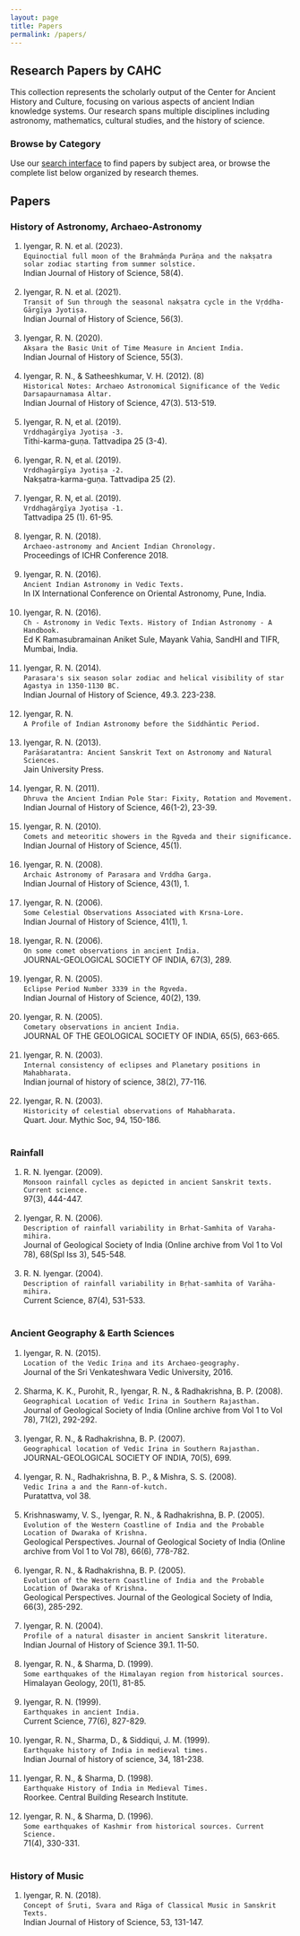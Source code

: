 ```yaml
---
layout: page
title: Papers
permalink: /papers/
---
```


## Research Papers by CAHC

This collection represents the scholarly output of the Center for Ancient History and Culture, focusing on various aspects of ancient Indian knowledge systems. Our research spans multiple disciplines including astronomy, mathematics, cultural studies, and the history of science.

### Browse by Category

Use our [search interface](/search/) to find papers by subject area, or browse the complete list below organized by research themes.

## Papers
### History of Astronomy, Archaeo-Astronomy

1. Iyengar, R. N. et al. (2023).<br/>`Equinoctial full moon of the Brahmāṇḍa Purāṇa and the nakṣatra solar zodiac starting from summer solstice.`<br/> Indian Journal of History of Science, 58(4).<br/>&nbsp; 
1. Iyengar, R. N. et al. (2021).<br/>`Transit of Sun through the seasonal nakṣatra cycle in the Vṛddha-Gārgīya Jyotiṣa.`<br/> Indian Journal of History of Science, 56(3).<br/>&nbsp; 
1. Iyengar, R. N. (2020).<br/>`Akṣara the Basic Unit of Time Measure in Ancient India.`<br/> Indian Journal of History of Science, 55(3).<br/>&nbsp; 
1. Iyengar, R. N., & Satheeshkumar, V. H. (2012). (8)<br/>`Historical Notes: Archaeo Astronomical Significance of the Vedic Darsapaurnamasa Altar.`<br/> Indian Journal of History of Science, 47(3). 513-519.<br/>&nbsp; 
1. Iyengar, R. N, et al. (2019).<br/>`Vṛddhagārgīya Jyotiṣa -3.`<br/> Tithi-karma-guṇa. Tattvadipa 25 (3-4).<br/>&nbsp; 
1. Iyengar, R. N, et al. (2019).<br/>`Vṛddhagārgīya Jyotiṣa -2.`<br/> Nakṣatra-karma-guṇa. Tattvadipa 25 (2).<br/>&nbsp; 
1. Iyengar, R. N, et al. (2019).<br/>`Vṛddhagārgīya Jyotiṣa -1.`<br/> Tattvadipa 25 (1). 61-95.<br/>&nbsp; 
1. Iyengar, R. N. (2018).<br/>`Archaeo-astronomy and Ancient Indian Chronology.`<br/> Proceedings of ICHR Conference 2018.<br/>&nbsp; 
1. Iyengar, R. N. (2016).<br/>`Ancient Indian Astronomy in Vedic Texts.`<br/> In IX International Conference on Oriental Astronomy, Pune, India.<br/>&nbsp; 
1. Iyengar, R. N. (2016).<br/>`Ch - Astronomy in Vedic Texts. History of Indian Astronomy - A Handbook.`<br/> Ed K Ramasubramainan Aniket Sule, Mayank Vahia, SandHI and TIFR, Mumbai, India.<br/>&nbsp; 
1. Iyengar, R. N. (2014).<br/>`Parasara's six season solar zodiac and helical visibility of star Agastya in 1350-1130 BC.`<br/> Indian Journal of History of Science, 49.3. 223-238.<br/>&nbsp;
1. Iyengar, R. N.<br/>`A Profile of Indian Astronomy before the Siddhāntic Period.`<br/>&nbsp; 
1. Iyengar, R. N. (2013).<br/>`Parāśaratantra: Ancient Sanskrit Text on Astronomy and Natural Sciences.`<br/> Jain University Press.<br/>&nbsp; 
1. Iyengar, R. N. (2011).<br/>`Dhruva the Ancient Indian Pole Star: Fixity, Rotation and Movement.`<br/> Indian Journal of History of Science, 46(1-2), 23-39.<br/>&nbsp; 
1. Iyengar, R. N. (2010).<br/>`Comets and meteoritic showers in the Ṛgveda and their significance.`<br/> Indian Journal of History of Science, 45(1).<br/>&nbsp; 
1. Iyengar, R. N. (2008).<br/>`Archaic Astronomy of Parasara and Vrddha Garga.`<br/> Indian Journal of History of Science, 43(1), 1.<br/>&nbsp; 
1. Iyengar, R. N. (2006).<br/>`Some Celestial Observations Associated with Krsna-Lore.`<br/> Indian Journal of History of Science, 41(1), 1.<br/>&nbsp; 
1. Iyengar, R. N. (2006).<br/>`On some comet observations in ancient India.`<br/> JOURNAL-GEOLOGICAL SOCIETY OF INDIA, 67(3), 289.<br/>&nbsp; 
1. Iyengar, R. N. (2005).<br/>`Eclipse Period Number 3339 in the Rgveda.`<br/> Indian Journal of History of Science, 40(2), 139.<br/>&nbsp; 
1. Iyengar, R. N. (2005).<br/>`Cometary observations in ancient India.`<br/> JOURNAL OF THE GEOLOGICAL SOCIETY OF INDIA, 65(5), 663-665.<br/>&nbsp; 
1. Iyengar, R. N. (2003).<br/>`Internal consistency of eclipses and Planetary positions in Mahabharata.`<br/> Indian journal of history of science, 38(2), 77-116.<br/>&nbsp; 
1. Iyengar, R. N. (2003).<br/>`Historicity of celestial observations of Mahabharata.`<br/> Quart. Jour. Mythic Soc, 94, 150-186.<br/>&nbsp; 

### Rainfall

1. R. N. Iyengar. (2009).<br/>`Monsoon rainfall cycles as depicted in ancient Sanskrit texts. Current science.`<br/> 97(3), 444-447.<br/>&nbsp; 
1. Iyengar, R. N. (2006).<br/>`Description of rainfall variability in Brhat-Samhita of Varaha-mihira.`<br/> Journal of Geological Society of India (Online archive from Vol 1 to Vol 78), 68(Spl Iss 3), 545-548.<br/>&nbsp; 
1. R. N. Iyengar. (2004).<br/>`Description of rainfall variability in Bṛhat-samhita of Varāha-mihira.`<br/> Current Science, 87(4), 531-533.<br/>&nbsp; 

### Ancient Geography & Earth Sciences

1. Iyengar, R. N. (2015).<br/>`Location of the Vedic Iriṇa and its Archaeo-geography.`<br/> Journal of the Sri Venkateshwara Vedic University, 2016.<br/>&nbsp; 
1. Sharma, K. K., Purohit, R., Iyengar, R. N., & Radhakrishna, B. P. (2008).<br/>`Geographical Location of Vedic Irina in Southern Rajasthan.`<br/> Journal of Geological Society of India (Online archive from Vol 1 to Vol 78), 71(2), 292-292.<br/>&nbsp; 
1. Iyengar, R. N., & Radhakrishna, B. P. (2007).<br/>`Geographical location of Vedic Irina in Southern Rajasthan.`<br/> JOURNAL-GEOLOGICAL SOCIETY OF INDIA, 70(5), 699.<br/>&nbsp; 
1. Iyengar, R. N., Radhakrishna, B. P., & Mishra, S. S. (2008).<br/>`Vedic Irina a and the Rann-of-kutch.`<br/> Puratattva, vol 38.<br/>&nbsp; 
1. Krishnaswamy, V. S., Iyengar, R. N., & Radhakrishna, B. P. (2005).<br/>`Evolution of the Western Coastline of India and the Probable Location of Dwaraka of Krishna.`<br/> Geological Perspectives. Journal of Geological Society of India (Online archive from Vol 1 to Vol 78), 66(6), 778-782.<br/>&nbsp; 
1. Iyengar, R. N., & Radhakrishna, B. P. (2005).<br/>`Evolution of the Western Coastline of India and the Probable Location of Dwaraka of Krishna.`<br/> Geological Perspectives. Journal of the Geological Society of India, 66(3), 285-292.<br/>&nbsp; 
1. Iyengar, R. N. (2004).<br/>`Profile of a natural disaster in ancient Sanskrit literature.`<br/> Indian Journal of History of Science 39.1. 11-50.<br/>&nbsp; 
1. Iyengar, R. N., & Sharma, D. (1999).<br/>`Some earthquakes of the Himalayan region from historical sources.`<br/> Himalayan Geology, 20(1), 81-85.<br/>&nbsp; 
1. Iyengar, R. N. (1999).<br/>`Earthquakes in ancient India.`<br/> Current Science, 77(6), 827-829.<br/>&nbsp; 
1. Iyengar, R. N., Sharma, D., & Siddiqui, J. M. (1999).<br/>`Earthquake history of India in medieval times.`<br/> Indian Journal of history of science, 34, 181-238.<br/>&nbsp; 
1. Iyengar, R. N., & Sharma, D. (1998).<br/>`Earthquake History of India in Medieval Times.`<br/> Roorkee. Central Building Research Institute.<br/>&nbsp; 
1. Iyengar, R. N., & Sharma, D. (1996).<br/>`Some earthquakes of Kashmir from historical sources. Current Science.`<br/> 71(4), 330-331.<br/>&nbsp; 

### History of Music

1. Iyengar, R. N. (2018).<br/>`Concept of Śruti, Svara and Rāga of Classical Music in Sanskrit Texts.`<br/> Indian Journal of History of Science, 53, 131-147.<br/>&nbsp; 
